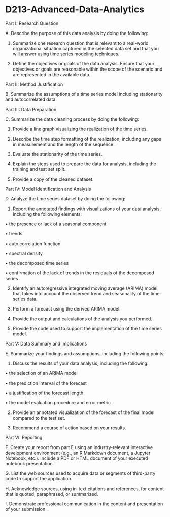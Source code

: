 # D213-Advanced-Data-Analytics

Part I:  Research Question

A.  Describe the purpose of this data analysis by doing the following:

1.  Summarize one research question that is relevant to a real-world organizational situation captured in the selected data set and that you will answer using time series modeling techniques.

2.  Define the objectives or goals of the data analysis. Ensure that your objectives or goals are reasonable within the scope of the scenario and are represented in the available data.


Part II:  Method Justification

B.  Summarize the assumptions of a time series model including stationarity and autocorrelated data.


Part III:  Data Preparation

C.  Summarize the data cleaning process by doing the following:

1.  Provide a line graph visualizing the realization of the time series.

2.  Describe the time step formatting of the realization, including any gaps in measurement and the length of the sequence.

3.  Evaluate the stationarity of the time series.

4.  Explain the steps used to prepare the data for analysis, including the training and test set split.

5.  Provide a copy of the cleaned dataset.


Part IV:  Model Identification and Analysis

D.  Analyze the time series dataset by doing the following:

1.  Report the annotated findings with visualizations of your data analysis, including the following elements:

•   the presence or lack of a seasonal component

•   trends

•   auto correlation function

•   spectral density

•   the decomposed time series

•   confirmation of the lack of trends in the residuals of the decomposed series

2.  Identify an autoregressive integrated moving average (ARIMA) model that takes into account the observed trend and seasonality of the time series data.

3.  Perform a forecast using the derived ARIMA model.

4.  Provide the output and calculations of the analysis you performed.

5.  Provide the code used to support the implementation of the time series model.


Part V:  Data Summary and Implications

E.  Summarize your findings and assumptions, including the following points:

1.  Discuss the results of your data analysis, including the following:

•   the selection of an ARIMA model

•   the prediction interval of the forecast

•   a justification of the forecast length

•   the model evaluation procedure and error metric

2.  Provide an annotated visualization of the forecast of the final model compared to the test set.

3.  Recommend a course of action based on your results.


Part VI:  Reporting

F.  Create your report from part E using an industry-relevant interactive development environment (e.g., an R Markdown document, a Jupyter Notebook, etc.). Include a PDF or HTML document of your executed notebook presentation.


G.  List the web sources used to acquire data or segments of third-party code to support the application.


H.  Acknowledge sources, using in-text citations and references, for content that is quoted, paraphrased, or summarized.


I.  Demonstrate professional communication in the content and presentation of your submission.
